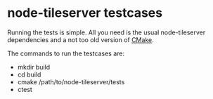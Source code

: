 # node-tileserver testcases

Running the tests is simple. All you need is the usual node-tileserver dependencies
and a not too old version of [CMake](https://www.cmake.org).

The commands to run the testcases are:

 * mkdir build
 * cd build
 * cmake /path/to/node-tileserver/tests
 * ctest
